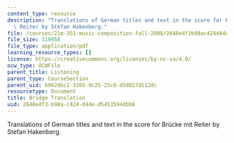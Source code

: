 ```yaml
---
content_type: resource
description: "Translations of German titles and text in the score for Br\xFCcke mit\
  \ Reiter by Stefan Hakenberg."
file: /courses/21m-351-music-composition-fall-2008/2648e4f3b98ac424d44ed5453594dbb6_bridge_translatn.pdf
file_size: 119958
file_type: application/pdf
learning_resource_types: []
license: https://creativecommons.org/licenses/by-nc-sa/4.0/
ocw_type: OCWFile
parent_title: Listening
parent_type: CourseSection
parent_uid: b962dbc2-3265-9c25-25c6-d5d827d112dc
resourcetype: Document
title: Bridge Translation
uid: 2648e4f3-b98a-c424-d44e-d5453594dbb6
---
```

Translations of German titles and text in the score for Brücke mit Reiter by Stefan Hakenberg.